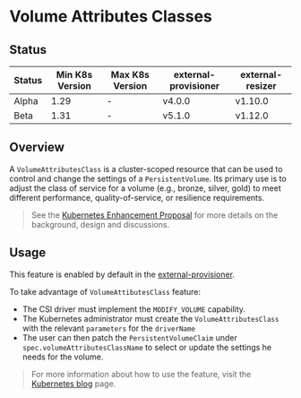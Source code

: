 # Volume Attributes Classes

## Status

Status | Min K8s Version | Max K8s Version | external-provisioner  | external-resizer
-------|-----------------|-----------------|-----------------------|-------------------------
Alpha  | 1.29            | -               | v4.0.0                | v1.10.0
Beta   | 1.31            | -               | v5.1.0                | v1.12.0

## Overview
A `VolumeAttributesClass` is a cluster-scoped resource that can be used to control and change the settings of a `PersistentVolume`.
Its primary use is to adjust the class of service for a volume (e.g., bronze, silver, gold) to meet different performance, quality-of-service, or resilience requirements.

> See the [Kubernetes Enhancement Proposal](https://github.com/kubernetes/enhancements/blob/master/keps/sig-storage/3751-volume-attributes-class/README.md) 
> for more details on the background, design and discussions.

## Usage
This feature is enabled by default in the [external-provisioner](https://github.com/kubernetes-csi/external-provisioner/?tab=readme-ov-file#feature-status).

To take advantage of `VolumeAttibutesClass` feature:
* The CSI driver must implement the `MODIFY_VOLUME` capability.
* The Kubernetes administrator must create the `VolumeAttributesClass` with the relevant `parameters` for the `driverName`
* The user can then patch the `PersistentVolumeClaim` under `spec.volumeAttributesClassName` to select or update the settings he needs for the volume.

> For more information about how to use the feature, visit the [Kubernetes blog](https://kubernetes.io/blog/2024/08/15/kubernetes-1-31-volume-attributes-class/) page. 
